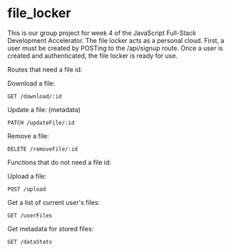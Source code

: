 # file_locker

This is our group project for week 4 of the JavaScript Full-Stack Development Accelerator.
The file locker acts as a personal cloud. First, a user must be created by POSTing to the /api/signup route. Once a user is created and authenticated, the file locker is ready for use. 

Routes that need a file id:

Download a file:

```GET /download/:id```

Update a file: (metadata)

```PATCH /updateFile/:id```

Remove a file:

```DELETE /removeFile/:id```


Functions that do not need a file id:

Upload a file:

```POST /upload```

Get a list of current user's files:

```GET /userFiles```

Get metadata for stored files:

```GET /dataStats```
